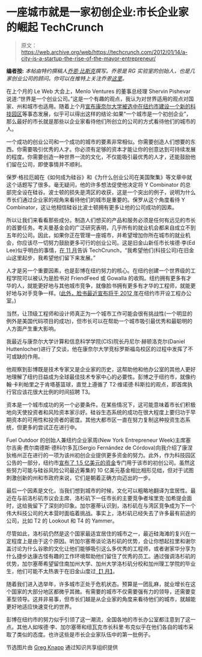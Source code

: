# 一座城市就是一家初创企业:市长企业家的崛起 TechCrunch

> 原文：<https://web.archive.org/web/https://techcrunch.com/2012/01/14/a-city-is-a-startup-the-rise-of-the-mayor-entrepreneur/>

**编者按:** *本帖由特约撰稿人[乔恩·比斯克](https://web.archive.org/web/20221226020912/http://jonbischke.com/)撰写。乔恩是 RG 实验室的创始人，也是几家创业公司的顾问。你可以在推特上关注乔恩[这里](https://web.archive.org/web/20221226020912/https://twitter.com/#!/jonbischke)。*

在上个月的 Le Web 大会上，Menlo Ventures 的董事总经理 Shervin Pishevar 说道:“世界是一个创业公司。”这是一个有趣的观点，我认为对世界适用的观点对国家、州和城市也适用。随着上个月[宣布康奈尔大学被选中在纽约市建设一个新的科技园区](https://web.archive.org/web/20221226020912/https://techcrunch.com/2011/12/19/cornell-wins-nyc-tech-campus-bid-how-serious-had-stanford-been/)等事态发展，似乎可以得出这样的结论:如果“一个城市是一个初创企业”，那么最好的市长就是那些以企业家看待他们所创立的公司的方式看待他们的城市的人。

一个成功的创业公司和一个成功的城市的要素非常相似。你需要创造人们想要的东西。你需要吸引优秀的人才。你必须有足够的资本才能让你的创意达到可持续发展的程度。你需要创造一种世界一流的文化，不仅能吸引最优秀的人才，还能鼓励他们留在公司，即使事情并不顺利。

保罗·格拉厄姆在《如何成为硅谷》和《为什么创业公司在美国聚集》等文章中就这个话题写了很多。毫无疑问，他的许多想法促使他决定将 Y Combinator 的总部完全设在硅谷。波士顿的损失是湾区的收获，这是一个突出的例子，说明为什么市长们通过企业家的视角来看待他们的城市是重要的。保罗从这个角度看待 Y Combinator，这让他相信硅谷比波士顿拥有更多让他的公司成功的因素。

所以让我们来看看那些成分。制造人们想买的产品和服务必须是任何有远见的市长的首要任务。考夫曼基金会的广泛研究表明，几乎所有的就业机会都来自成立不到五年的公司。因此，如果你正在管理一座城市，并希望增加你所在城市的就业机会，你应该尽一切努力鼓励更多可行的创业公司。这是旧金山新任市长埃德·李(Ed Lee)似乎明白的事情，[在 11 月](https://web.archive.org/web/20221226020912/https://techcrunch.com/2011/11/09/ed-lee-on-how-hell-use-his-potential-mayoral-position-to-help-the-tech-industry/)告诉 TechCrunch，“我希望他们(科技公司)在旧金山这里起步，我希望他们留下来发展。”

人才是另一个重要因素，也是彭博在纽约努力的核心。在纽约创建一个世界级的工程学院可以被认为是脸书对 FriendFeed 或 Gowalla 的收购。纽约拥有更多有才华的人，就能更好地与其他城市竞争，就像脸书拥有更多有才华的工程师，就能更好地与对手竞争一样。([此外，脸书最近宣布将于 2012 年](https://web.archive.org/web/20221226020912/https://techcrunch.com/2011/12/02/facebook-to-open-engineering-office-in-nyc/)在纽约市开设工程办公室。)

当然，让顶级工程师和设计师真正为一个城市工作可能会很有挑战性(一个明显的例外是美国代码项目的成功)，但市长可以在帮助一个城市吸引最优秀和最聪明的人方面产生重大影响。

我最近与康奈尔大学计算和信息科学学院(CIS)院长丹尼尔·赫顿洛克尔(Daniel Huttenlocher)进行了交谈，他在康奈尔大学竞标罗斯福岛校区的过程中发挥了不可或缺的作用。

他观察到彭博既是技术专家又是企业家的历史，这帮助他和他办公室的其他人更好地理解了纽约日益成为全球最佳技术专家中心的必要性。彭博之于纽约市，就像约翰·卡利帕里之于肯塔基篮球，直觉上遵循了 T2·维诺德·科斯拉的观点，即首席执行官应该花很大比例的时间招聘 T3。

资本是一个城市成功的另一个必要条件。在某些情况下，这可能意味着市长们积极地向天使投资者和风险资本家示好。硅谷生态系统的成功在很大程度上要归功于早期资本的可用性和投资者的密度。其他大都市区一直在努力复制这种投资生态系统，但更多的尝试正在进行中。

Fuel Outdoor 的创始人兼纽约企业家周(New York Entrepreneur Week)主席塞尔吉奥·费尔南德斯·德科尔多瓦(Sergio Fernández de Córdova)向我介绍了康涅狄格州正在进行的一项为该州初创企业提供更多资金的努力。此外，作为科技园区公告的一部分，纽约市[宣布了 1.5 亿美元的资金](https://web.archive.org/web/20221226020912/http://www.nyc.gov/portal/site/nycgov/menuitem.c0935b9a57bb4ef3daf2f1c701c789a0/index.jsp?pageID=mayor_press_release&catID=1194&doc_name=http://www.nyc.gov/html/om/html/2011b/pr444-11.html&cc=unused1978&rc=1194&ndi=1)专门用于该市的初创公司。虽然这些努力可能与硅谷风险公司最近筹集的 10 亿美元基金相比相形见绌，但对于试图刺激创新的州和市政府来说，它们是朝着正确方向迈出的一步。

最后一个因素是文化，当我们想到城市的时候，文化可以粗略地翻译为宜居性。最近在与前洛杉矶市议会主席、洛杉矶下一任市长的主要竞争者埃里克·加希提会面时，这给我留下了深刻的印象。加尔塞蒂认识到，洛杉矶在与湾区竞争成为下一个伟大科技公司的大本营时面临着挑战。事实上，洛杉矶已经失去了许多最有前途的公司，比如 T2 的 Lookout 和 T4 的 Yammer。

尽管如此，洛杉矶仍然是这个国家最适宜居住的城市之一，最近硅海滩的复兴在一定程度上是由于这个原因。听加尔塞蒂谈论洛杉矶的优势，会让你想起拉里和谢尔盖讨论为什么谷歌的文化让他们能够吸引这么多优秀的工程师，或者谢家华分享为什么捷步达康古怪有趣的工作环境帮助他们留住了优秀的员工。通过强调洛杉矶的优势，加尔塞蒂希望留住南加州大学、加州大学洛杉矶分校和加州理工学院的毕业生，他们可能不太热衷于在旧金山度过[【1 月】](https://web.archive.org/web/20221226020912/http://www.urbandictionary.com/define.php?term=Junuary)。

随着我们进入选举年，许多城市正处于危机状态。预算是一团乱麻，就业增长在这个国家的大部分地区都微乎其微。有需要的城市不仅需要强有力的领导，还需要变革型领导。这并非易事，但市长们越是从企业家的角度来看待他们的城市，就越能更好地适应快速变化的世界。

彭博在纽约市的努力似乎引领了这一潮流，全国各地的市长办公室都注意到了这一点。其他人如埃德·李、加尔塞蒂和纽瓦克市长科里·布克似乎在他们各自的城市采取了类似的态度。也许这些是市长企业家队伍中的第一批例子。

节选图片由 [Greg Knapp](https://web.archive.org/web/20221226020912/http://www.flickr.com/photos/g4egk/4816608544) 通过知识共享组织提供